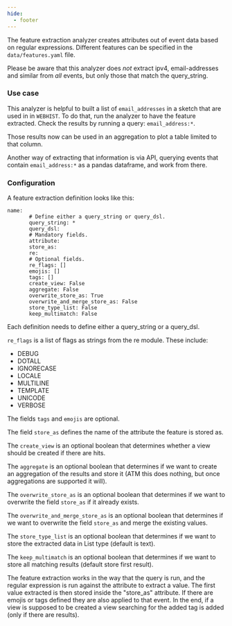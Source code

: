 ```yaml
---
hide:
  - footer
---
```

The feature extraction analyzer creates attributes out of event data based on regular expressions. Different
features can be specified in the `data/features.yaml` file.

Please be aware that this analyzer does *not* extract ipv4, email-addresses and similar from *all* events, but only those that match the query_string.

### Use case

This analyzer is helpful to built a list of `email_addresses` in a sketch that are used in in `WEBHIST`. To do that, run the analyzer to have the feature extracted. Check the results by running a query: `email_address:*`.

Those results now can be used in an aggregation to plot a table limited to that column.

Another way of extracting that information is via API, querying events that contain `email_address:*` as a pandas dataframe, and work from there.

### Configuration

A feature extraction definition looks like this:

```
name:
       # Define either a query_string or query_dsl.
       query_string: *
       query_dsl:
       # Mandatory fields.
       attribute:
       store_as:
       re:
       # Optional fields.
       re_flags: []
       emojis: []
       tags: []
       create_view: False
       aggregate: False
       overwrite_store_as: True
       overwrite_and_merge_store_as: False
       store_type_list: False
       keep_multimatch: False
```

Each definition needs to define either a query_string or a query_dsl.

`re_flags` is a list of flags as strings from the re module. These include:
- DEBUG
- DOTALL
- IGNORECASE
- LOCALE
- MULTILINE
- TEMPLATE
- UNICODE
- VERBOSE

The fields `tags` and `emojis` are optional.

The field `store_as` defines the name of the attribute the feature is stored as.

The `create_view` is an optional boolean that determines whether a view should be created if there are hits.

The `aggregate` is an optional boolean that determines if we want to create an aggregation of the results and store it (ATM this does nothing, but once aggregations are supported it will).

The `overwrite_store_as` is an optional boolean that determines if we want to overwrite the field `store_as` if it already exists.

The `overwrite_and_merge_store_as` is an optional boolean that determines  if we want to overwrite the field `store_as` and merge the existing values.

The `store_type_list` is an optional boolean that determines if we want to store the extracted data in List type (default is text).

The `keep_multimatch` is an optional boolean that determines if we want to store all matching results (default store first result).

The feature extraction works in the way that the query is run, and the regular expression is run against the attribute to extract a value.
The first value extracted is then stored inside the "store_as" attribute.
If there are emojis or tags defined they are also applied to that event.
In the end, if a view is supposed to be created a view searching for the added tag is added (only if there are results).

